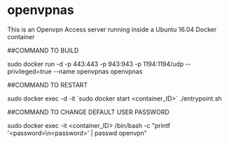 # openvpnas
This is an Openvpn Access server running inside a Ubuntu 16.04 Docker container

##COMMAND TO BUILD

sudo docker run -d -p 443:443 -p 943:943 -p 1194:1194/udp --privileged=true --name openvpnas openvpnas

##COMMAND TO RESTART

sudo docker exec -d -it \`sudo docker start <container_ID>\` ./entrypoint.sh

##COMMAND TO CHANGE DEFAULT USER PASSWORD

sudo docker exec -it <container_ID> /bin/bash -c "printf '\<password\>\n\<password\>' | passwd openvpn"
